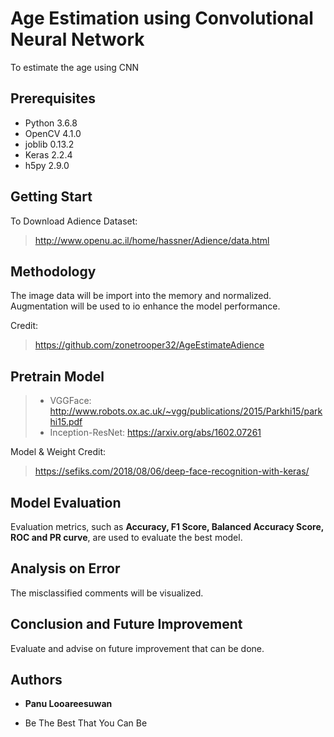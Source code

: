 # Age Estimation using Convolutional Neural Network

To estimate the age using CNN

## Prerequisites

- Python 3.6.8
- OpenCV 4.1.0
- joblib 0.13.2
- Keras 2.2.4
- h5py 2.9.0

## Getting Start

To Download Adience Dataset:
> http://www.openu.ac.il/home/hassner/Adience/data.html

## Methodology
The image data will be import into the memory and normalized. Augmentation will be used to io enhance the model performance.

Credit: 
> https://github.com/zonetrooper32/AgeEstimateAdience

## Pretrain Model
> - VGGFace: http://www.robots.ox.ac.uk/~vgg/publications/2015/Parkhi15/parkhi15.pdf
> - Inception-ResNet: https://arxiv.org/abs/1602.07261

Model & Weight
Credit:
> https://sefiks.com/2018/08/06/deep-face-recognition-with-keras/

## Model Evaluation

Evaluation metrics, such as **Accuracy, F1 Score, Balanced Accuracy Score, ROC and PR curve**, are used to evaluate the best model.

## Analysis on Error
The misclassified comments will be visualized.

## Conclusion and Future Improvement
Evaluate and advise on future improvement that can be done.

## Authors

* **Panu Looareesuwan** 

* Be The Best That You Can Be
